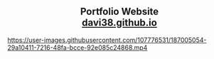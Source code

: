<h2 align="center">
  Portfolio Website <br/> <a href="https://davi38.github.io/" target="_blank">davi38.github.io</a>
</h2>

https://user-images.githubusercontent.com/107776531/187005054-29a10411-7216-48fa-bcce-92e085c24868.mp4

<div align="center">
</div>
<br/>


